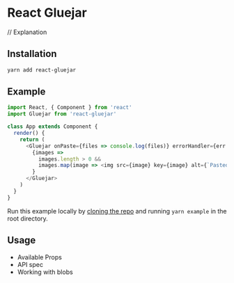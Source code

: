 # React Gluejar

// Explanation

## Installation

```sh
yarn add react-gluejar
```

## Example

```js
import React, { Component } from 'react'
import Gluejar from 'react-gluejar'

class App extends Component {
  render() {
    return (
      <Gluejar onPaste={files => console.log(files)} errorHandler={err => console.error(err)}>
        {images =>
          images.length > 0 &&
          images.map(image => <img src={image} key={image} alt={`Pasted: ${image}`} />)
        }
      </Gluejar>
    )
  }
}
```

Run this example locally by [cloning the repo](https://help.github.com/articles/cloning-a-repository/) and running `yarn example` in the root directory.

## Usage

* Available Props
* API spec
* Working with blobs
